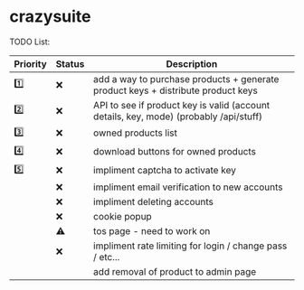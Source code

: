 # crazysuite

TODO List:

| Priority | Status | Description |
| -------- | ------ | ----------- |
| :one:    | :x:    | add a way to purchase products + generate product keys + distribute product keys |
| :two:    | :x:    | API to see if product key is valid (account details, key, mode) (probably /api/stuff) |
| :three:  | :x:    | owned products list |
| :four:   | :x:    | download buttons for owned products |
| :five:   | :x:    | impliment captcha to activate key |
|          | :x:    | impliment email verification to new accounts |
|          | :x:    | impliment deleting accounts |
|          | :x:    | cookie popup |
|          | :warning: | tos page - need to work on |
|          | :x:    | impliment rate limiting for login / change pass / etc... |
|          |        | add removal of product to admin page|

